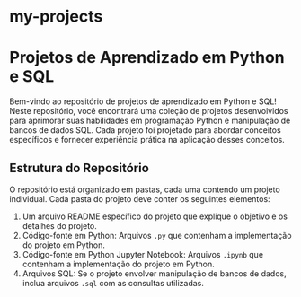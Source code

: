 # my-projects

# Projetos de Aprendizado em Python e SQL

Bem-vindo ao repositório de projetos de aprendizado em Python e SQL! Neste repositório, 
você encontrará uma coleção de projetos desenvolvidos para aprimorar suas habilidades em programação Python e manipulação de bancos de dados SQL. 
Cada projeto foi projetado para abordar conceitos específicos e fornecer experiência prática na aplicação desses conceitos.

## Estrutura do Repositório

O repositório está organizado em pastas, cada uma contendo um projeto individual. Cada pasta do projeto deve conter os seguintes elementos:

1. Um arquivo README específico do projeto que explique o objetivo e os detalhes do projeto.
2. Código-fonte em Python: Arquivos `.py` que contenham a implementação do projeto em Python.
3. Código-fonte em Python Jupyter Notebook: Arquivos `.ipynb` que contenham a implementação do projeto em Python.
4. Arquivos SQL: Se o projeto envolver manipulação de bancos de dados, inclua arquivos `.sql` com as consultas utilizadas.
